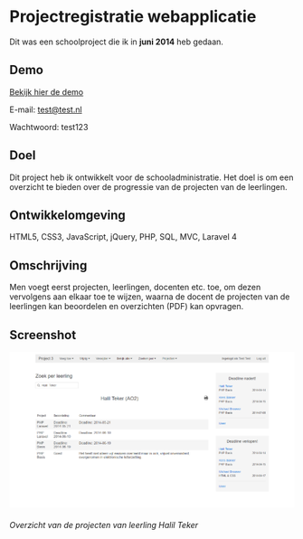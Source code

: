 ﻿# Projectregistratie webapplicatie

Dit was een schoolproject die ik in **juni 2014** heb gedaan.

## Demo
[Bekijk hier de demo](http://laravelapp.byethost7.com/public)

E-mail: test@test.nl

Wachtwoord: test123

## Doel
Dit project heb ik ontwikkelt voor de schooladministratie. Het doel is om een overzicht te bieden over de progressie van de projecten van de leerlingen.

## Ontwikkelomgeving
HTML5, CSS3, JavaScript, jQuery, PHP, SQL, MVC, Laravel 4

## Omschrijving
Men voegt eerst projecten, leerlingen, docenten etc. toe, om dezen vervolgens aan elkaar toe te wijzen, waarna de docent de projecten van de leerlingen kan beoordelen en overzichten (PDF) kan opvragen.

## Screenshot
![alt text](https://raw.githubusercontent.com/HTeker/Projectregistratie-Laravel/master/images/screenshot.png "Overzicht van de projecten van leerling Halil Teker")
###### Overzicht van de projecten van leerling Halil Teker